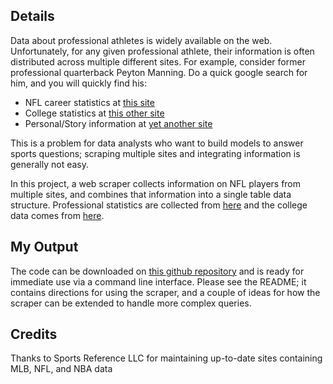 ## Details

Data about professional athletes is widely available on the web. Unfortunately, for any given professional athlete, their information is often distributed across multiple different sites. For example, consider former professional quarterback Peyton Manning. Do a quick google search for him, and you will quickly find his:
* NFL career statistics at [this site](https://www.pro-football-reference.com/players/M/MannPe00.htm)
* College statistics at [this other site](https://www.sports-reference.com/cfb/players/peyton-manning-1.html)
* Personal/Story information at [yet another site](https://en.wikipedia.org/wiki/Peyton_Manning)

This is a problem for data analysts who want to build models to answer sports questions; scraping multiple sites and integrating information is generally not easy. 

In this project, a web scraper collects information on NFL players from multiple sites, and combines that information into a single table data structure. Professional statistics are collected from [here](https://www.pro-football-reference.com/) and the college data comes from [here](https://www.sports-reference.com/cfb/).

## My Output

The code can be downloaded on [this github repository](https://github.com/jacobs269/nflFootballScraper) and is ready for immediate use via a command line interface. Please see the README; it contains directions for using the scraper, and a couple of ideas for how the scraper can be extended to handle more complex queries.

## Credits

Thanks to Sports Reference LLC for maintaining up-to-date sites containing MLB, NFL, and NBA data 


